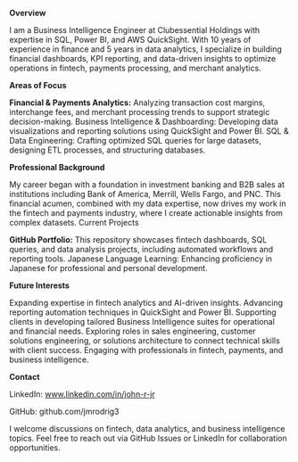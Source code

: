 **Overview**

I am a Business Intelligence Engineer at Clubessential Holdings with expertise in SQL, Power BI, and AWS QuickSight. With 10 years of experience in finance and 5 years in data analytics, I specialize in building financial dashboards, KPI reporting, and data-driven insights to optimize operations in fintech, payments processing, and merchant analytics.

**Areas of Focus**

**Financial & Payments Analytics:** Analyzing transaction cost margins, interchange fees, and merchant processing trends to support strategic decision-making.
Business Intelligence & Dashboarding: Developing data visualizations and reporting solutions using QuickSight and Power BI.
SQL & Data Engineering: Crafting optimized SQL queries for large datasets, designing ETL processes, and structuring databases.

**Professional Background**

My career began with a foundation in investment banking and B2B sales at institutions including Bank of America, Merrill, Wells Fargo, and PNC. This financial acumen, combined with my data expertise, now drives my work in the fintech and payments industry, where I create actionable insights from complex datasets.
Current Projects

**GitHub Portfolio:** This repository showcases fintech dashboards, SQL queries, and data analysis projects, including automated workflows and reporting tools.
Japanese Language Learning: Enhancing proficiency in Japanese for professional and personal development.

**Future Interests**

Expanding expertise in fintech analytics and AI-driven insights.
Advancing reporting automation techniques in QuickSight and Power BI.
Supporting clients in developing tailored Business Intelligence suites for operational and financial needs.
Exploring roles in sales engineering, customer solutions engineering, or solutions architecture to connect technical skills with client success.
Engaging with professionals in fintech, payments, and business intelligence.

**Contact**

LinkedIn: www.linkedin.com/in/john-r-jr

GitHub: github.com/jmrodrig3

I welcome discussions on fintech, data analytics, and business intelligence topics. Feel free to reach out via GitHub Issues or LinkedIn for collaboration opportunities.
